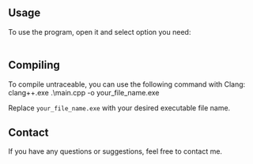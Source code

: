 ## Usage
To use the program, open it and select option you need:  
<Simple clean> <Deep clean> <Exit application>
 
## Compiling
To compile untraceable, you can use the following command with Clang:    
clang++.exe .\main.cpp -o your_file_name.exe

Replace `your_file_name.exe` with your desired executable file name.

## Contact
If you have any questions or suggestions, feel free to contact me.
